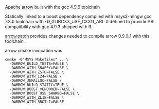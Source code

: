 [Apache arrow](https://github.com/apache/arrow) built with the gcc 4.9.6 toolchain

Statically linked to a boost dependency compiled with msys2-mingw gcc 7.3.0
toolchain with -D_GLIBCXX_USE_CXX11_ABI=0 defined to provide ABI compatibility
with gcc 4.9.3 shipped with R.

[arrow.patch](arrow.patch) provides changes needed to compile arrow 0.9.0_1 with this toolchain.

arrow cmake invocation was

```shell
cmake -G"MSYS Makefiles" .. \
  -DARROW_BUILD_TESTS=FALSE \
  -DARROW_WITH_SNAPPY=FALSE \
  -DARROW_WITH_ZSTD=FALSE \
  -DARROW_WITH_LZ4=FALSE \
  -DARROW_JEMALLOC=FALSE \
  -DARROW_BUILD_STATIC=TRUE \
  -DARROW_BOOST_VENDORED=FALSE \
  -DARROW_BOOST_USE_SHARED=FALSE \
  -DARROW_WITH_ZLIB=FALSE \
  -DARROW_WITH_BROTLI=FALSE
```
